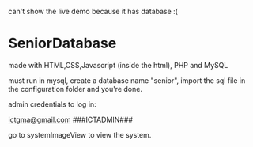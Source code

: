 can't show the live demo because it has database :(

# SeniorDatabase
made with HTML,CSS,Javascript (inside the html), PHP and MySQL

must run in mysql, create a database name "senior",
import the sql file in the configuration folder and you're done.

admin credentials to log in:

ictgma@gmail.com ###ICTADMIN###

go to systemImageView to view the system.
